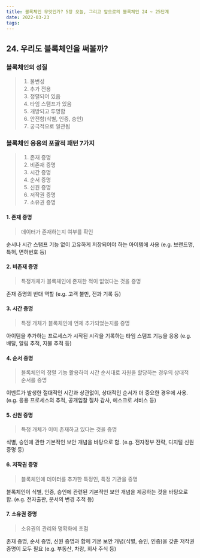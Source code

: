 ```yaml
---
title: 블록체인 무엇인가? 5장 오늘, 그리고 앞으로의 블록체인 24 ~ 25단계
date: 2022-03-23
tags:
---
```


## 24. 우리도 블록체인을 써볼까?

### 블록체인의 성질

> 1. 불변성
> 2. 추가 전용
> 3. 정렬되어 있음
> 4. 타임 스탬프가 있음
> 5. 개방되고 투명함
> 6. 안전함(식별, 인증, 승인)
> 7. 궁극적으로 일관됨

### 블록체인 응용의 포괄적 패턴 7가지

> 1. 존재 증명
> 2. 비존재 증명
> 3. 시간 증명
> 4. 순서 증명
> 5. 신원 증명
> 6. 저작권 증명
> 7. 소유권 증명

#### 1. 존재 증명

> 데이터가 존재하는지 여부를 확인

순서나 시간 스탬프 기능 없이 고유하게 저장되어야 하는 아이템에 사용 (e.g. 브랜드명, 특허, 면허번호 등)

#### 2. 비존재 증명

> 특정개체가 블록체인에 존재한 적이 없었다는 것을 증명

존재 증명의 반대 역할 (e.g. 고객 불만, 전과 기록 등)

#### 3. 시간 증명

> 특정 개체가 블록체인에 언제 추가되었는지를 증명

아이템을 추가하는 프로세스가 시작된 시각을 기록하는 타임 스탬프 기능을 응용 (e.g. 배달, 알림 추적, 지불 추적 등)

#### 4. 순서 증명

> 블록체인의 정렬 기능 활용하여 시간 순서대로 자원을 할당하는 경우의 상대적 순서를 증명

이벤트가 발생한 절대적인 시간과 상관없이, 상대적인 순서가 더 중요한 경우에 사용. (e.g. 응용 프로세스의 추적, 공개입찰 절차 감사, 에스크로 서비스 등)

#### 5. 신원 증명

> 특정 개체가 이미 존재하고 있다는 것을 증명

식별, 승인에 관한 기본적인 보안 개념을 바탕으로 함. (e.g. 전자정부 전략, 디지털 신원 증명 등)

#### 6. 저작권 증명

> 블록체인에 데이터를 추가한 특정인, 특정 기관을 증명

블록체인이 식별, 인증, 승인에 관련된 기본적인 보안 개념을 제공하는 것을 바탕으로 함. (e.g. 전자출판, 문서의 변경 추적 등)

#### 7. 소유권 증명

> 소유권의 관리와 명확화에 초점

존재 증명, 순서 증명, 신원 증명과 함께 기본 보안 개념(식별, 승인, 인증)을 갖춘 저작권 증명이 모두 필요 (e.g. 부동산, 차랑, 회사 주식 등)
